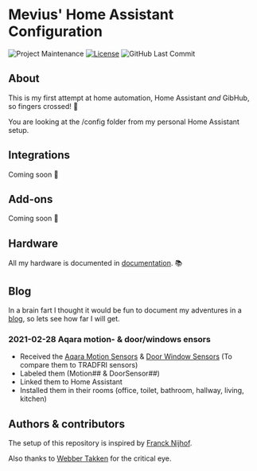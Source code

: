 # Mevius' Home Assistant Configuration

![Project Maintenance][maintenance-shield]
[![License][license-shield]](LICENSE.md)
![GitHub Last Commit][last-commit-shield]

## About

This is my first attempt at home automation, Home Assistant _and_ GibHub,
so fingers crossed! :tada:

You are looking at the /config folder from my personal Home Assistant setup.

## Integrations

Coming soon :wrench:

## Add-ons

Coming soon :wrench:

## Hardware

All my hardware is documented in [documentation](https://github.com/MrMevius/home-assistant-config/blob/masterbranch/documentation.md). :books:

## Blog

In a brain fart I thought it would be fun to document my adventures in a [blog](https://www.urbandictionary.com/define.php?term=blog), so lets see how far I will get.

### 2021-02-28 Aqara motion- & door/windows ensors
* Received the [Aqara Motion Sensors](https://www.aliexpress.com/item/32975225751.html) & [Door Window Sensors](https://www.aliexpress.com/item/32991903307.html) (To compare them to TRADFRI sensors)
* Labeled them (Motion## & DoorSensor##)
* Linked them to Home Assistant
* Installed them in their rooms (office, toilet, bathroom, hallway, living, kitchen)

## Authors & contributors

The setup of this repository is inspired by [Franck Nijhof][frenck].

Also thanks to [Webber Takken][webbertakken] for the critical eye.

[maintenance-shield]: https://img.shields.io/maintenance/yes/2020.svg
[license-shield]: https://img.shields.io/github/license/frenck/home-assistant-config.svg
[last-commit-shield]: https://img.shields.io/github/last-commit/MrMevius/home-assistant-config.svg
[frenck]: https://github.com/frenck
[webbertakken]: https://github.com/webbertakken
